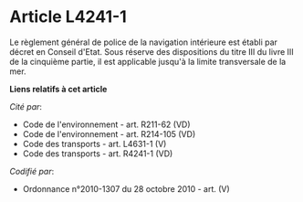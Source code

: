 # Article L4241-1

Le règlement général de police de la navigation intérieure est établi par décret en Conseil d'Etat. Sous réserve des
dispositions du titre III du livre III de la cinquième partie, il est applicable jusqu'à la limite transversale de la mer.

**Liens relatifs à cet article**

_Cité par_:

  - Code de l'environnement - art. R211-62 (VD)
  - Code de l'environnement - art. R214-105 (VD)
  - Code des transports - art. L4631-1 (V)
  - Code des transports - art. R4241-1 (VD)

_Codifié par_:

  - Ordonnance n°2010-1307 du 28 octobre 2010 - art. (V)
